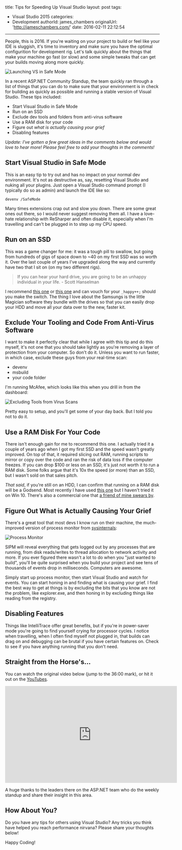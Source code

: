 title: Tips for Speeding Up Visual Studio
layout: post
tags:
  - Visual Studio 2015
categories:
  - Development
authorId: james_chambers
originalUrl: 'http://jameschambers.com/'
date: 2016-02-11 22:12:54
---
People, this is 2016. If you're waiting on your project to build or feel like your IDE is sluggish, it's time to inventory and make sure you have the optimal configurition for development rig. Let's talk quickly about the things that make your machine go fast (or slow) and some simple tweaks that can get your builds moving along more quickly.

![Launching VS in Safe Mode](https://jcblogimages.blob.core.windows.net:443/img/2016/02/safemode.png)

<!-- more -->

In a recent ASP.NET Community Standup, the team quickly ran through a list of things that you can do to make sure that your environment is in check for building as quickly as possible and running a stable version of Visual Studio.<!-- more --> These tips included:
 - Start Visual Studio in Safe Mode
 - Run on an SSD
 - Exclude dev tools and folders from anti-virus software
 - Use a RAM disk for your code
 - Figure out _what is actually causing your grief_ 
 - Disabling features

_*Update*: I've gotten a few great ideas in the comments below and would love to hear more! Please feel free to add your thoughts in the comments!_

## Start Visual Studio in Safe Mode

This is an easy tip to try out and has no impact on your normal dev environment. It's not as destructive as, say, resetting Visual Studio and nuking all your plugins. Just open a Visual Studio command prompt (I typically do so as admin) and launch the IDE like so:

`devenv /SafeMode`

Many times extensions crap out and slow you down. There are some great ones out there, so I would never suggest removing them all. I have a love-hate relationship with ReSharper and often disable it, especially when I'm travelling and can't be plugged in to step up my CPU speed.

## Run on an SSD

This was a game changer for me: it was a tough pill to swallow, but going from hundreds of gigs of space down to ~40 on my first SSD was so worth it. Over the last couple of years I've upgraded along the way and currently have two that I sit on (on my two different rigs).

> If you can hear your hard drive, you are going to be an unhappy individual in your life. - Scott Hanselman

I recommend [this one](http://www.amazon.ca/gp/product/B00OAJ412U/ref=as_li_qf_sp_asin_il_tl?ie=UTF8&camp=15121&creative=330641&creativeASIN=B00OAJ412U&linkCode=as2&tag=chasthelist-20) or [this one](http://www.amazon.ca/gp/product/B00OBRFFAS/ref=as_li_qf_sp_asin_il_tl?ie=UTF8&camp=15121&creative=330641&creativeASIN=B00OBRFFAS&linkCode=as2&tag=chasthelist-20) and can vouch for your `_happy++;` should you make the switch. The thing I love about the Samsungs is the little Magician software they bundle with the drives so that you can easily drop your HDD and move all your data over to the new, faster kit.

## Exclude Your Tooling and Code From Anti-Virus Software

I want to make it perfectly clear that while I agree with this tip and do this myself, it's not one that you should take lightly as you're removing a layer of protection from your computer. So don't do it. Unless you want to run faster, in which case, exclude these guys from your real-time scan:

 - devenv
 - msbuild
 - your code folder
 
I'm running McAfee, which looks like this when you drill in from the dashboard:

![Excluding Tools from Virus Scans](https://jcblogimages.blob.core.windows.net:443/img/2016/02/anti-virus-exclude.PNG)

Pretty easy to setup, and you'll get some of your day back. But I told you not to do it.

## Use a RAM Disk For Your Code

There isn't enough gain for me to recommend this one. I actually tried it a couple of years ago when I got my first SSD and the speed wasn't greatly improved. On top of that, it required slicing out RAM, running scripts to mirror or copy over the code and ran the risk of data loss if the computer freezes. If you can drop $100 or less on an SSD, it's just not worth it to run a RAM disk. Some folks argue that it's 10x the speed (or more) than an SSD, but I wasn't sold on that sales pitch.

_That said_, if you're still on an HDD, I can confirm that running on a RAM disk will be a Godsend. Most recently I have used [this one](http://www.ltr-data.se/opencode.html/) but I haven't tried it on Win 10. There's also a commercial one that [a friend of mine swears by](http://www.superspeed.com/desktop/ramdisk.php). 

## Figure Out What is Actually Causing Your Grief

There's a great tool that most devs I know run on their machine, the much-improved version of process monitor from [sysinternals](https://technet.microsoft.com/en-us/sysinternals/processmonitor.aspx):

![Process Monitor](https://jcblogimages.blob.core.windows.net:443/img/2016/02/sysinternals-procmon.PNG)

SIPM will reveal everything that gets logged out by any processes that are running, from disk reads/writes to thread allocation to network activity and more. If you ever figured there wasn't a lot to do when you "just wanted to build", you'll be quite surprised when you build your project and see tens of thousands of events drop in milliseconds. Computers are awesome.

Simply start up process monitor, then start Visual Studio and watch for events. You can start honing in and finding what is causing your grief. I find the best way to get at things is by excluding the bits that you know are not the problem, like explorer.exe, and then honing in by excluding things like reading from the registry.  

## Disabling Features

Things like IntelliTrace offer great benefits, but if you're in power-saver mode you're going to find yourself crying for processor cycles. I notice when travelling, when I often find myself not plugged in, that builds can drag on and debugging can be brutal if you have certain features on. Check to see if you have anything running that you don't need. 

## Straight from the Horse's...

You can watch the original video below (jump to the 36:00 mark), or hit it out on the [YouTubes](https://youtu.be/niCDYdrCOu0?t=32m6s).

<iframe width="560" height="315" src="https://www.youtube.com/embed/niCDYdrCOu0" frameborder="0" allowfullscreen></iframe>

A huge thanks to the leaders there on the ASP.NET team who do the weekly standup and share their insight in this area. 

## How About You?

Do you have any tips for others using Visual Studio? Any tricks you think have helped you reach performance nirvana? Please share your thoughts below!

Happy Coding!